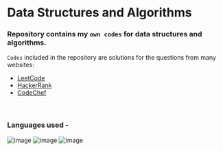 # Data Structures and Algorithms

### Repository contains my `own codes` for data structures and algorithms.

`Codes` included in the repository are solutions for the questions from many websites:
- [LeetCode](https://leetcode.com/)
- [HackerRank](https://www.hackerrank.com/)
- [CodeChef](https://www.codechef.com/)
</br></br></br>

### Languages used - 
![image](https://img.shields.io/badge/Java-ED8B00?style=for-the-badge&logo=java&logoColor=white)
![image](https://img.shields.io/badge/C%2B%2B-00599C?style=for-the-badge&logo=c%2B%2B&logoColor=white)
![image](https://img.shields.io/badge/Python-3776AB?style=for-the-badge&logo=python&logoColor=white)

</br>

